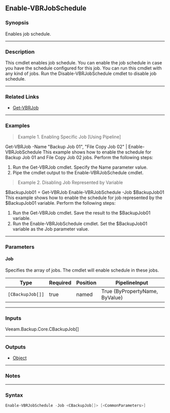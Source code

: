 Enable-VBRJobSchedule
---------------------

### Synopsis
Enables job schedule.

---

### Description

This cmdlet enables job schedule.
You can enable the job schedule in case you have the schedule configured for this job. You can run this cmdlet with any kind of jobs.
Run the Disable-VBRJobSchedule cmdlet to disable job schedule.

---

### Related Links
* [Get-VBRJob](Get-VBRJob)

---

### Examples
> Example 1. Enabling Specific Job [Using Pipeline]

Get-VBRJob -Name "Backup Job 01", "File Copy Job 02" | Enable-VBRJobSchedule
This example shows how to enable the schedule for Backup Job 01 and File Copy Job 02 jobs.
Perform the following steps:
1. Run the Get-VBRJob cmdlet. Specify the Name parameter value.
2. Pipe the cmdlet output to the Enable-VBRJobSchedule cmdlet.
> Example 2. Disabling Job Represented by Variable

$BackupJob01 = Get-VBRJob
Enable-VBRJobSchedule -Job $BackupJob01
This example shows how to enable the schedule for job represented by the $BackupJob01 variable.
Perform the following steps:
1. Run the Get-VBRJob cmdlet. Save the result to the $BackupJob01 variable.
2. Run the Enable-VBRJobSchedule cmdlet. Set the $BackupJob01 variable as the Job parameter value.

---

### Parameters
#### **Job**
Specifies the array of jobs.  The cmdlet will enable schedule in these jobs.

|Type            |Required|Position|PipelineInput                 |
|----------------|--------|--------|------------------------------|
|`[CBackupJob[]]`|true    |named   |True (ByPropertyName, ByValue)|

---

### Inputs
Veeam.Backup.Core.CBackupJob[]

---

### Outputs
* [Object](https://learn.microsoft.com/en-us/dotnet/api/System.Object)

---

### Notes

---

### Syntax
```PowerShell
Enable-VBRJobSchedule -Job <CBackupJob[]> [<CommonParameters>]
```
